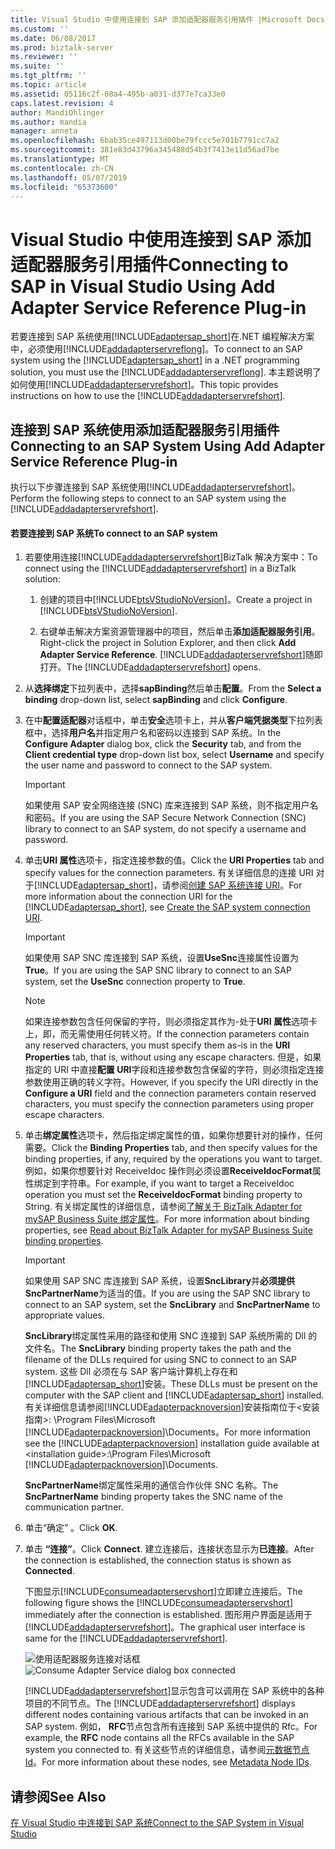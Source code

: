 ```yaml
---
title: Visual Studio 中使用连接到 SAP 添加适配器服务引用插件 |Microsoft Docs
ms.custom: ''
ms.date: 06/08/2017
ms.prod: biztalk-server
ms.reviewer: ''
ms.suite: ''
ms.tgt_pltfrm: ''
ms.topic: article
ms.assetid: 05116c2f-08a4-495b-a031-d377e7ca33e0
caps.latest.revision: 4
author: MandiOhlinger
ms.author: mandia
manager: anneta
ms.openlocfilehash: 6bab35ce497113d00be79fccc5e701b7791cc7a2
ms.sourcegitcommit: 381e83d43796a345488d54b3f7413e11d56ad7be
ms.translationtype: MT
ms.contentlocale: zh-CN
ms.lasthandoff: 05/07/2019
ms.locfileid: "65373600"
---
```

# <a name="connecting-to-sap-in-visual-studio-using-add-adapter-service-reference-plug-in"></a><span data-ttu-id="5d34c-102">Visual Studio 中使用连接到 SAP 添加适配器服务引用插件</span><span class="sxs-lookup"><span data-stu-id="5d34c-102">Connecting to SAP in Visual Studio Using Add Adapter Service Reference Plug-in</span></span>
<span data-ttu-id="5d34c-103">若要连接到 SAP 系统使用[!INCLUDE[adaptersap_short](../../includes/adaptersap-short-md.md)]在.NET 编程解决方案中，必须使用[!INCLUDE[addadapterservreflong](../../includes/addadapterservreflong-md.md)]。</span><span class="sxs-lookup"><span data-stu-id="5d34c-103">To connect to an SAP system using the [!INCLUDE[adaptersap_short](../../includes/adaptersap-short-md.md)] in a .NET programming solution, you must use the [!INCLUDE[addadapterservreflong](../../includes/addadapterservreflong-md.md)].</span></span> <span data-ttu-id="5d34c-104">本主题说明了如何使用[!INCLUDE[addadapterservrefshort](../../includes/addadapterservrefshort-md.md)]。</span><span class="sxs-lookup"><span data-stu-id="5d34c-104">This topic provides instructions on how to use the [!INCLUDE[addadapterservrefshort](../../includes/addadapterservrefshort-md.md)].</span></span>  
  
## <a name="connecting-to-an-sap-system-using-add-adapter-service-reference-plug-in"></a><span data-ttu-id="5d34c-105">连接到 SAP 系统使用添加适配器服务引用插件</span><span class="sxs-lookup"><span data-stu-id="5d34c-105">Connecting to an SAP System Using Add Adapter Service Reference Plug-in</span></span>  
 <span data-ttu-id="5d34c-106">执行以下步骤连接到 SAP 系统使用[!INCLUDE[addadapterservrefshort](../../includes/addadapterservrefshort-md.md)]。</span><span class="sxs-lookup"><span data-stu-id="5d34c-106">Perform the following steps to connect to an SAP system using the [!INCLUDE[addadapterservrefshort](../../includes/addadapterservrefshort-md.md)].</span></span>  
  
#### <a name="to-connect-to-an-sap-system"></a><span data-ttu-id="5d34c-107">若要连接到 SAP 系统</span><span class="sxs-lookup"><span data-stu-id="5d34c-107">To connect to an SAP system</span></span>  
  
1. <span data-ttu-id="5d34c-108">若要使用连接[!INCLUDE[addadapterservrefshort](../../includes/addadapterservrefshort-md.md)]BizTalk 解决方案中：</span><span class="sxs-lookup"><span data-stu-id="5d34c-108">To connect using the [!INCLUDE[addadapterservrefshort](../../includes/addadapterservrefshort-md.md)] in a BizTalk solution:</span></span>  
  
   1. <span data-ttu-id="5d34c-109">创建的项目中[!INCLUDE[btsVStudioNoVersion](../../includes/btsvstudionoversion-md.md)]。</span><span class="sxs-lookup"><span data-stu-id="5d34c-109">Create a project in [!INCLUDE[btsVStudioNoVersion](../../includes/btsvstudionoversion-md.md)].</span></span>  
  
   2. <span data-ttu-id="5d34c-110">右键单击解决方案资源管理器中的项目，然后单击**添加适配器服务引用**。</span><span class="sxs-lookup"><span data-stu-id="5d34c-110">Right-click the project in Solution Explorer, and then click **Add Adapter Service Reference**.</span></span> <span data-ttu-id="5d34c-111">[!INCLUDE[addadapterservrefshort](../../includes/addadapterservrefshort-md.md)]随即打开。</span><span class="sxs-lookup"><span data-stu-id="5d34c-111">The [!INCLUDE[addadapterservrefshort](../../includes/addadapterservrefshort-md.md)] opens.</span></span>  
  
2. <span data-ttu-id="5d34c-112">从**选择绑定**下拉列表中，选择**sapBinding**然后单击**配置**。</span><span class="sxs-lookup"><span data-stu-id="5d34c-112">From the **Select a binding** drop-down list, select **sapBinding** and click **Configure**.</span></span>  
  
3. <span data-ttu-id="5d34c-113">在中**配置适配器**对话框中，单击**安全**选项卡上，并从**客户端凭据类型**下拉列表框中，选择**用户名**并指定用户名和密码以连接到 SAP 系统。</span><span class="sxs-lookup"><span data-stu-id="5d34c-113">In the **Configure Adapter** dialog box, click the **Security** tab, and from the **Client credential type** drop-down list box, select **Username** and specify the user name and password to connect to the SAP system.</span></span>  
  
   > [!IMPORTANT]
   >  <span data-ttu-id="5d34c-114">如果使用 SAP 安全网络连接 (SNC) 库来连接到 SAP 系统，则不指定用户名和密码。</span><span class="sxs-lookup"><span data-stu-id="5d34c-114">If you are using the SAP Secure Network Connection (SNC) library to connect to an SAP system, do not specify a username and password.</span></span>  
  
4. <span data-ttu-id="5d34c-115">单击**URI 属性**选项卡，指定连接参数的值。</span><span class="sxs-lookup"><span data-stu-id="5d34c-115">Click the **URI Properties** tab and specify values for the connection parameters.</span></span> <span data-ttu-id="5d34c-116">有关详细信息的连接 URI 对于[!INCLUDE[adaptersap_short](../../includes/adaptersap-short-md.md)]，请参阅[创建 SAP 系统连接 URI](../../adapters-and-accelerators/adapter-sap/create-the-sap-system-connection-uri.md)。</span><span class="sxs-lookup"><span data-stu-id="5d34c-116">For more information about the connection URI for the [!INCLUDE[adaptersap_short](../../includes/adaptersap-short-md.md)], see [Create the SAP system connection URI](../../adapters-and-accelerators/adapter-sap/create-the-sap-system-connection-uri.md).</span></span>  
  
   > [!IMPORTANT]
   >  <span data-ttu-id="5d34c-117">如果使用 SAP SNC 库连接到 SAP 系统，设置**UseSnc**连接属性设置为**True**。</span><span class="sxs-lookup"><span data-stu-id="5d34c-117">If you are using the SAP SNC library to connect to an SAP system, set the **UseSnc** connection property to **True**.</span></span>  
  
   > [!NOTE]
   >  <span data-ttu-id="5d34c-118">如果连接参数包含任何保留的字符，则必须指定其作为-处于**URI 属性**选项卡上，即，而无需使用任何转义符。</span><span class="sxs-lookup"><span data-stu-id="5d34c-118">If the connection parameters contain any reserved characters, you must specify them as-is in the **URI Properties** tab, that is, without using any escape characters.</span></span> <span data-ttu-id="5d34c-119">但是，如果指定的 URI 中直接**配置 URI**字段和连接参数包含保留的字符，则必须指定连接参数使用正确的转义字符。</span><span class="sxs-lookup"><span data-stu-id="5d34c-119">However, if you specify the URI directly in the **Configure a URI** field and the connection parameters contain reserved characters, you must specify the connection parameters using proper escape characters.</span></span>  
  
5. <span data-ttu-id="5d34c-120">单击**绑定属性**选项卡，然后指定绑定属性的值，如果你想要针对的操作，任何需要。</span><span class="sxs-lookup"><span data-stu-id="5d34c-120">Click the **Binding Properties** tab, and then specify values for the binding properties, if any, required by the operations you want to target.</span></span> <span data-ttu-id="5d34c-121">例如，如果你想要针对 ReceiveIdoc 操作则必须设置**ReceiveIdocFormat**属性绑定到字符串。</span><span class="sxs-lookup"><span data-stu-id="5d34c-121">For example, if you want to target a ReceiveIdoc operation you must set the **ReceiveIdocFormat** binding property to String.</span></span> <span data-ttu-id="5d34c-122">有关绑定属性的详细信息，请参阅[了解关于 BizTalk Adapter for mySAP Business Suite 绑定属性](../../adapters-and-accelerators/adapter-sap/read-about-biztalk-adapter-for-mysap-business-suite-binding-properties.md)。</span><span class="sxs-lookup"><span data-stu-id="5d34c-122">For more information about binding properties, see [Read about BizTalk Adapter for mySAP Business Suite binding properties](../../adapters-and-accelerators/adapter-sap/read-about-biztalk-adapter-for-mysap-business-suite-binding-properties.md).</span></span>  
  
   > [!IMPORTANT]
   >  <span data-ttu-id="5d34c-123">如果使用 SAP SNC 库连接到 SAP 系统，设置**SncLibrary**并**必须提供 SncPartnerName**为适当的值。</span><span class="sxs-lookup"><span data-stu-id="5d34c-123">If you are using the SAP SNC library to connect to an SAP system, set the **SncLibrary** and **SncPartnerName** to appropriate values.</span></span>  
   > 
   >  <span data-ttu-id="5d34c-124">**SncLibrary**绑定属性采用的路径和使用 SNC 连接到 SAP 系统所需的 Dll 的文件名。</span><span class="sxs-lookup"><span data-stu-id="5d34c-124">The **SncLibrary** binding property takes the path and the filename of the DLLs required for using SNC to connect to an SAP system.</span></span> <span data-ttu-id="5d34c-125">这些 Dll 必须在与 SAP 客户端计算机上存在和[!INCLUDE[adaptersap_short](../../includes/adaptersap-short-md.md)]安装。</span><span class="sxs-lookup"><span data-stu-id="5d34c-125">These DLLs must be present on the computer with the SAP client and [!INCLUDE[adaptersap_short](../../includes/adaptersap-short-md.md)] installed.</span></span> <span data-ttu-id="5d34c-126">有关详细信息请参阅[!INCLUDE[adapterpacknoversion](../../includes/adapterpacknoversion-md.md)]安装指南位于\<安装指南\>: \Program Files\Microsoft [!INCLUDE[adapterpacknoversion](../../includes/adapterpacknoversion-md.md)]\Documents。</span><span class="sxs-lookup"><span data-stu-id="5d34c-126">For more information see the [!INCLUDE[adapterpacknoversion](../../includes/adapterpacknoversion-md.md)] installation guide available at \<installation guide\>:\Program Files\Microsoft [!INCLUDE[adapterpacknoversion](../../includes/adapterpacknoversion-md.md)]\Documents.</span></span>  
   > 
   >  <span data-ttu-id="5d34c-127">**SncPartnerName**绑定属性采用的通信合作伙伴 SNC 名称。</span><span class="sxs-lookup"><span data-stu-id="5d34c-127">The **SncPartnerName** binding property takes the SNC name of the communication partner.</span></span>  
  
6. <span data-ttu-id="5d34c-128">单击“确定” 。</span><span class="sxs-lookup"><span data-stu-id="5d34c-128">Click **OK**.</span></span>  
  
7. <span data-ttu-id="5d34c-129">单击 **“连接”**。</span><span class="sxs-lookup"><span data-stu-id="5d34c-129">Click **Connect**.</span></span> <span data-ttu-id="5d34c-130">建立连接后，连接状态显示为**已连接**。</span><span class="sxs-lookup"><span data-stu-id="5d34c-130">After the connection is established, the connection status is shown as **Connected**.</span></span>  
  
    <span data-ttu-id="5d34c-131">下图显示[!INCLUDE[consumeadapterservshort](../../includes/consumeadapterservshort-md.md)]立即建立连接后。</span><span class="sxs-lookup"><span data-stu-id="5d34c-131">The following figure shows the [!INCLUDE[consumeadapterservshort](../../includes/consumeadapterservshort-md.md)] immediately after the connection is established.</span></span> <span data-ttu-id="5d34c-132">图形用户界面是适用于[!INCLUDE[addadapterservrefshort](../../includes/addadapterservrefshort-md.md)]。</span><span class="sxs-lookup"><span data-stu-id="5d34c-132">The graphical user interface is same for the [!INCLUDE[addadapterservrefshort](../../includes/addadapterservrefshort-md.md)].</span></span>  
  
    <span data-ttu-id="5d34c-133">![使用适配器服务连接对话框](../../adapters-and-accelerators/adapter-sap/media/00eb7c9c-3af3-4dad-8c97-2e6ae211b8f0.gif "00eb7c9c-3af3-4dad-8c97-2e6ae211b8f0")</span><span class="sxs-lookup"><span data-stu-id="5d34c-133">![Consume Adapter Service dialog box connected](../../adapters-and-accelerators/adapter-sap/media/00eb7c9c-3af3-4dad-8c97-2e6ae211b8f0.gif "00eb7c9c-3af3-4dad-8c97-2e6ae211b8f0")</span></span>  
  
    <span data-ttu-id="5d34c-134">[!INCLUDE[addadapterservrefshort](../../includes/addadapterservrefshort-md.md)]显示包含可以调用在 SAP 系统中的各种项目的不同节点。</span><span class="sxs-lookup"><span data-stu-id="5d34c-134">The [!INCLUDE[addadapterservrefshort](../../includes/addadapterservrefshort-md.md)] displays different nodes containing various artifacts that can be invoked in an SAP system.</span></span> <span data-ttu-id="5d34c-135">例如， **RFC**节点包含所有连接到 SAP 系统中提供的 Rfc。</span><span class="sxs-lookup"><span data-stu-id="5d34c-135">For example, the **RFC** node contains all the RFCs available in the SAP system you connected to.</span></span> <span data-ttu-id="5d34c-136">有关这些节点的详细信息，请参阅[元数据节点 Id](../../adapters-and-accelerators/adapter-sap/metadata-node-ids4.md)。</span><span class="sxs-lookup"><span data-stu-id="5d34c-136">For more information about these nodes, see [Metadata Node IDs](../../adapters-and-accelerators/adapter-sap/metadata-node-ids4.md).</span></span>  
  
## <a name="see-also"></a><span data-ttu-id="5d34c-137">请参阅</span><span class="sxs-lookup"><span data-stu-id="5d34c-137">See Also</span></span>  
 [<span data-ttu-id="5d34c-138">在 Visual Studio 中连接到 SAP 系统</span><span class="sxs-lookup"><span data-stu-id="5d34c-138">Connect to the SAP System in Visual Studio</span></span>](../../adapters-and-accelerators/adapter-sap/connect-to-the-sap-system-in-visual-studio.md)